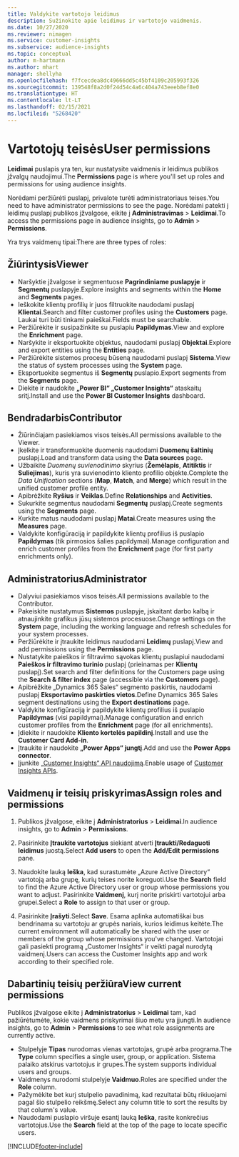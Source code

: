 ```yaml
---
title: Valdykite vartotojo leidimus
description: Sužinokite apie leidimus ir vartotojo vaidmenis.
ms.date: 10/27/2020
ms.reviewer: nimagen
ms.service: customer-insights
ms.subservice: audience-insights
ms.topic: conceptual
author: m-hartmann
ms.author: mhart
manager: shellyha
ms.openlocfilehash: f7fcecdea8dc49666dd5c45bf4109c205993f326
ms.sourcegitcommit: 139548f8a2d0f24d54c4a6c404a743eeeb8ef8e0
ms.translationtype: HT
ms.contentlocale: lt-LT
ms.lasthandoff: 02/15/2021
ms.locfileid: "5268420"
---
```

# <a name="user-permissions"></a><span data-ttu-id="e7e4b-103">Vartotojų teisės</span><span class="sxs-lookup"><span data-stu-id="e7e4b-103">User permissions</span></span>

<span data-ttu-id="e7e4b-104">**Leidimai** puslapis yra ten, kur nustatysite vaidmenis ir leidimus publikos įžvalgų naudojimui.</span><span class="sxs-lookup"><span data-stu-id="e7e4b-104">The **Permissions** page is where you'll set up roles and permissions for using audience insights.</span></span>

<span data-ttu-id="e7e4b-105">Norėdami peržiūrėti puslapį, privalote turėti administratoriaus teises.</span><span class="sxs-lookup"><span data-stu-id="e7e4b-105">You need to have administrator permissions to see the page.</span></span> <span data-ttu-id="e7e4b-106">Norėdami patekti į leidimų puslapį publikos įžvalgose, eikite į **Administravimas** > **Leidimai**.</span><span class="sxs-lookup"><span data-stu-id="e7e4b-106">To access the permissions page in audience insights, go to **Admin** > **Permissions**.</span></span>

<span data-ttu-id="e7e4b-107">Yra trys vaidmenų tipai:</span><span class="sxs-lookup"><span data-stu-id="e7e4b-107">There are three types of roles:</span></span>

## <a name="viewer"></a><span data-ttu-id="e7e4b-108">Žiūrintysis</span><span class="sxs-lookup"><span data-stu-id="e7e4b-108">Viewer</span></span>

- <span data-ttu-id="e7e4b-109">Naršyktie įžvalgose ir segmentuose **Pagrindiniame puslapyje** ir **Segmentų** puslapyje.</span><span class="sxs-lookup"><span data-stu-id="e7e4b-109">Explore insights and segments within the **Home** and **Segments** pages.</span></span>
- <span data-ttu-id="e7e4b-110">Ieškokite klientų profilių ir juos filtruokite naudodami puslapį **Klientai**.</span><span class="sxs-lookup"><span data-stu-id="e7e4b-110">Search and filter customer profiles using the **Customers** page.</span></span> <span data-ttu-id="e7e4b-111">Laukai turi būti tinkami paieškai.</span><span class="sxs-lookup"><span data-stu-id="e7e4b-111">Fields must be searchable.</span></span>
- <span data-ttu-id="e7e4b-112">Peržiūrėkite ir susipažinkite su puslapiu **Papildymas**.</span><span class="sxs-lookup"><span data-stu-id="e7e4b-112">View and explore the **Enrichment** page.</span></span>
- <span data-ttu-id="e7e4b-113">Naršykite ir eksportuokite objektus, naudodami puslapį **Objektai**.</span><span class="sxs-lookup"><span data-stu-id="e7e4b-113">Explore and export entities using the **Entities** page.</span></span>
- <span data-ttu-id="e7e4b-114">Peržiūrėkite sistemos procesų būseną naudodami puslapį **Sistema**.</span><span class="sxs-lookup"><span data-stu-id="e7e4b-114">View the status of system processes  using the **System** page.</span></span>
- <span data-ttu-id="e7e4b-115">Eksportuokite segmentus iš **Segmentų** puslapio.</span><span class="sxs-lookup"><span data-stu-id="e7e4b-115">Export segments from the **Segments** page.</span></span>
- <span data-ttu-id="e7e4b-116">Diekite ir naudokite **„Power BI“ „Customer Insights“** ataskaitų sritį.</span><span class="sxs-lookup"><span data-stu-id="e7e4b-116">Install and use the **Power BI Customer Insights** dashboard.</span></span>

## <a name="contributor"></a><span data-ttu-id="e7e4b-117">Bendradarbis</span><span class="sxs-lookup"><span data-stu-id="e7e4b-117">Contributor</span></span>

- <span data-ttu-id="e7e4b-118">Žiūrinčiajam pasiekiamos visos teisės.</span><span class="sxs-lookup"><span data-stu-id="e7e4b-118">All permissions available to the Viewer.</span></span>
- <span data-ttu-id="e7e4b-119">Įkelkite ir transformuokite duomenis naudodami **Duomenų šaltinių** puslapį.</span><span class="sxs-lookup"><span data-stu-id="e7e4b-119">Load and transform data using the **Data sources** page.</span></span>
- <span data-ttu-id="e7e4b-120">Užbaikite *Duomenų suvienodinimo* skyrius (**Žemėlapis**, **Atitiktis** ir **Suliejimas**), kuris yra suvienodinto kliento profilio objekte.</span><span class="sxs-lookup"><span data-stu-id="e7e4b-120">Complete the *Data Unification* sections (**Map**, **Match**, and **Merge**) which result in the unified customer profile entity.</span></span>
- <span data-ttu-id="e7e4b-121">Apibrėžkite **Ryšius** ir **Veiklas**.</span><span class="sxs-lookup"><span data-stu-id="e7e4b-121">Define **Relationships** and **Activities**.</span></span>
- <span data-ttu-id="e7e4b-122">Sukurkite segmentus naudodami **Segmentų** puslapį.</span><span class="sxs-lookup"><span data-stu-id="e7e4b-122">Create segments using the **Segments** page.</span></span>
- <span data-ttu-id="e7e4b-123">Kurkite matus naudodami puslapį **Matai**.</span><span class="sxs-lookup"><span data-stu-id="e7e4b-123">Create measures using the **Measures** page.</span></span>
- <span data-ttu-id="e7e4b-124">Valdykite konfigūraciją ir papildykite klientų profilius iš puslapio **Papildymas** (tik pirmosios šalies papildymai).</span><span class="sxs-lookup"><span data-stu-id="e7e4b-124">Manage configuration and enrich customer profiles from the **Enrichment** page (for first party enrichments only).</span></span>

## <a name="administrator"></a><span data-ttu-id="e7e4b-125">Administratorius</span><span class="sxs-lookup"><span data-stu-id="e7e4b-125">Administrator</span></span>

- <span data-ttu-id="e7e4b-126">Dalyviui pasiekiamos visos teisės.</span><span class="sxs-lookup"><span data-stu-id="e7e4b-126">All permissions available to the Contributor.</span></span>
- <span data-ttu-id="e7e4b-127">Pakeiskite nustatymus **Sistemos** puslapyje, įskaitant darbo kalbą ir atnaujinkite grafikus jūsų sistemos procesuose.</span><span class="sxs-lookup"><span data-stu-id="e7e4b-127">Change settings on the **System** page, including the working language and refresh schedules for your system processes.</span></span>
- <span data-ttu-id="e7e4b-128">Peržiūrėkite ir įtraukite leidimus naudodami **Leidimų** puslapį.</span><span class="sxs-lookup"><span data-stu-id="e7e4b-128">View and add permissions using the **Permissions** page.</span></span>
- <span data-ttu-id="e7e4b-129">Nustatykite paieškos ir filtravimo sąvokas klientų puslapiui naudodami **Paieškos ir filtravimo turinio** puslapį (prieinamas per **Klientų** puslapį).</span><span class="sxs-lookup"><span data-stu-id="e7e4b-129">Set search and filter definitions for the Customers page using the **Search & filter index** page (accessible via the **Customers** page).</span></span>
- <span data-ttu-id="e7e4b-130">Apibrėžkite „Dynamics 365 Sales“ segmento paskirtis, naudodami puslapį **Eksportavimo paskirties vietos**.</span><span class="sxs-lookup"><span data-stu-id="e7e4b-130">Define Dynamics 365 Sales segment destinations using the **Export destinations** page.</span></span>
- <span data-ttu-id="e7e4b-131">Valdykite konfigūraciją ir papildykite klientų profilius iš puslapio **Papildymas** (visi papildymai).</span><span class="sxs-lookup"><span data-stu-id="e7e4b-131">Manage configuration and enrich customer profiles from the **Enrichment** page (for all enrichments).</span></span>
- <span data-ttu-id="e7e4b-132">Įdiekite ir naudokite **Kliento kortelės papildinį**.</span><span class="sxs-lookup"><span data-stu-id="e7e4b-132">Install and use the **Customer Card Add-in**.</span></span>
- <span data-ttu-id="e7e4b-133">Įtraukite ir naudokite **„Power Apps“ jungtį**.</span><span class="sxs-lookup"><span data-stu-id="e7e4b-133">Add and use the **Power Apps connector**.</span></span>
- <span data-ttu-id="e7e4b-134">Įjunkite [„Customer Insights“ API naudojimą](apis.md).</span><span class="sxs-lookup"><span data-stu-id="e7e4b-134">Enable usage of [Customer Insights APIs](apis.md).</span></span>

## <a name="assign-roles-and-permissions"></a><span data-ttu-id="e7e4b-135">Vaidmenų ir teisių priskyrimas</span><span class="sxs-lookup"><span data-stu-id="e7e4b-135">Assign roles and permissions</span></span>

1. <span data-ttu-id="e7e4b-136">Publikos įžvalgose, eikite į **Administratorius** > **Leidimai**.</span><span class="sxs-lookup"><span data-stu-id="e7e4b-136">In audience insights, go to **Admin** > **Permissions**.</span></span>

1. <span data-ttu-id="e7e4b-137">Pasirinkite **Įtraukite vartotojus** siekiant atverti **Įtraukti/Redaguoti leidimus** juostą.</span><span class="sxs-lookup"><span data-stu-id="e7e4b-137">Select **Add users** to open the **Add/Edit permissions** pane.</span></span>

1. <span data-ttu-id="e7e4b-138">Naudokite lauką **Ieška**, kad surastumėte „Azure Active Directory“ vartotoją arba grupę, kurių teises norite koreguoti.</span><span class="sxs-lookup"><span data-stu-id="e7e4b-138">Use the **Search** field to find the Azure Active Directory user or group whose permissions you want to adjust.</span></span> <span data-ttu-id="e7e4b-139">Pasirinkite **Vaidmenį**, kurį norite priskirti vartotojui arba grupei.</span><span class="sxs-lookup"><span data-stu-id="e7e4b-139">Select a **Role** to assign to that user or group.</span></span>

1. <span data-ttu-id="e7e4b-140">Pasirinkite **Įrašyti**.</span><span class="sxs-lookup"><span data-stu-id="e7e4b-140">Select **Save**.</span></span> <span data-ttu-id="e7e4b-141">Esama aplinka automatiškai bus bendrinama su vartotoju ar grupės nariais, kurios leidimus keitėte.</span><span class="sxs-lookup"><span data-stu-id="e7e4b-141">The current environment will automatically be shared with the user or members of the group whose permissions you've changed.</span></span> <span data-ttu-id="e7e4b-142">Vartotojai gali pasiekti programą „Customer Insights“ ir veikti pagal nurodytą vaidmenį.</span><span class="sxs-lookup"><span data-stu-id="e7e4b-142">Users can access the Customer Insights app and work according to their specified role.</span></span>

## <a name="view-current-permissions"></a><span data-ttu-id="e7e4b-143">Dabartinių teisių peržiūra</span><span class="sxs-lookup"><span data-stu-id="e7e4b-143">View current permissions</span></span>

<span data-ttu-id="e7e4b-144">Publikos įžvalgose eikite į **Administratorius** > **Leidimai** tam, kad pažiūrėtumėte, kokie vaidmens priskyrimai šiuo metu yra įjungti.</span><span class="sxs-lookup"><span data-stu-id="e7e4b-144">In audience insights, go to **Admin** > **Permissions** to see what role assignments are currently active.</span></span>

- <span data-ttu-id="e7e4b-145">Stulpelyje **Tipas** nurodomas vienas vartotojas, grupė arba programa.</span><span class="sxs-lookup"><span data-stu-id="e7e4b-145">The **Type** column specifies a single user, group, or application.</span></span> <span data-ttu-id="e7e4b-146">Sistema palaiko atskirus vartotojus ir grupes.</span><span class="sxs-lookup"><span data-stu-id="e7e4b-146">The system supports individual users and groups.</span></span>
- <span data-ttu-id="e7e4b-147">Vaidmenys nurodomi stulpelyje **Vaidmuo**.</span><span class="sxs-lookup"><span data-stu-id="e7e4b-147">Roles are specified under the **Role** column.</span></span>
- <span data-ttu-id="e7e4b-148">Pažymėkite bet kurį stulpelio pavadinimą, kad rezultatai būtų rikiuojami pagal šio stulpelio reikšmę.</span><span class="sxs-lookup"><span data-stu-id="e7e4b-148">Select any column title to sort the results by that column's value.</span></span>
- <span data-ttu-id="e7e4b-149">Naudodami puslapio viršuje esantį lauką **Ieška**, rasite konkrečius vartotojus.</span><span class="sxs-lookup"><span data-stu-id="e7e4b-149">Use the **Search** field at the top of the page to locate specific users.</span></span>


[!INCLUDE[footer-include](../includes/footer-banner.md)]